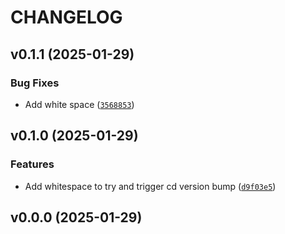 # CHANGELOG


## v0.1.1 (2025-01-29)

### Bug Fixes

- Add white space
  ([`3568853`](https://github.com/UBC-MDS/DSCI524-2425-17-worldfinder/commit/3568853fe6bffa1724762aa64fd0e6b0dbe83a77))


## v0.1.0 (2025-01-29)

### Features

- Add whitespace to try and trigger cd version bump
  ([`d9f03e5`](https://github.com/UBC-MDS/DSCI524-2425-17-worldfinder/commit/d9f03e566d5779e43b3046d12c7212123d86638b))


## v0.0.0 (2025-01-29)

